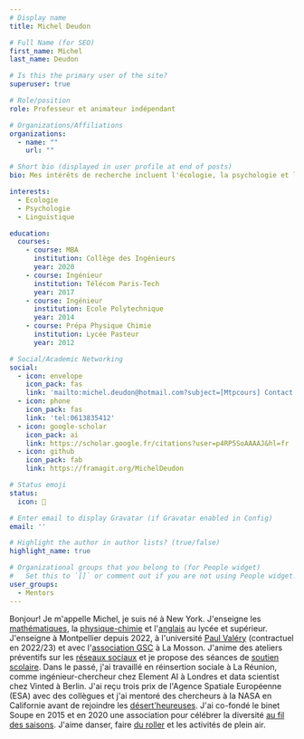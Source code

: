 ```yaml
---
# Display name
title: Michel Deudon

# Full Name (for SEO)
first_name: Michel
last_name: Deudon

# Is this the primary user of the site?
superuser: true

# Role/position
role: Professeur et animateur indépendant

# Organizations/Affiliations
organizations:
  - name: ""
    url: ""

# Short bio (displayed in user profile at end of posts)
bio: Mes intérêts de recherche incluent l'écologie, la psychologie et l'apprentissage des langues.

interests:
  - Ecologie
  - Psychologie
  - Linguistique

education:
  courses:
    - course: MBA
      institution: Collège des Ingénieurs
      year: 2020
    - course: Ingénieur
      institution: Télécom Paris-Tech
      year: 2017
    - course: Ingénieur
      institution: Ecole Polytechnique
      year: 2014
    - course: Prépa Physique Chimie
      institution: Lycée Pasteur
      year: 2012

# Social/Academic Networking
social:
  - icon: envelope
    icon_pack: fas
    link: 'mailto:michel.deudon@hotmail.com?subject=[Mtpcours] Contact'
  - icon: phone
    icon_pack: fas
    link: 'tel:0613835412'
  - icon: google-scholar
    icon_pack: ai
    link: https://scholar.google.fr/citations?user=p4RP5SoAAAAJ&hl=fr
  - icon: github
    icon_pack: fab
    link: https://framagit.org/MichelDeudon

# Status emoji
status:
  icon: 🌻

# Enter email to display Gravatar (if Gravatar enabled in Config)
email: ''

# Highlight the author in author lists? (true/false)
highlight_name: true

# Organizational groups that you belong to (for People widget)
#   Set this to `[]` or comment out if you are not using People widget.
user_groups:
  - Mentors
---
```


Bonjour! Je m'appelle Michel, je suis né à New York. J'enseigne les [mathématiques](https://www.mtpcours.fr/c/maths/), la [physique-chimie](https://www.mtpcours.fr/c/physique-chimie/) et l'[anglais](https://www.mtpcours.fr/c/english/) au lycée et supérieur. J'enseigne à Montpellier depuis 2022, à l'université [Paul Valéry](https://www.univ-montp3.fr/) (contractuel en 2022/23) et avec l'[association GSC](https://www.helloasso.com/associations/generations-solidaires-et-citoyennes) à La Mosson. J'anime des ateliers préventifs sur les [réseaux sociaux](https://www.mtpcours.fr/c/reseaux/) et je propose des séances de [soutien scolaire](https://www.mtpcours.fr/p/soutien-scolaire-maths-montpellier/). Dans le passé, j'ai travaillé en réinsertion sociale à La Réunion, comme ingénieur-chercheur chez Element AI à Londres et data scientist chez Vinted à Berlin. J'ai reçu trois prix de l'Agence Spatiale Européenne (ESA) avec des collègues et j'ai mentoré des chercheurs à la NASA en Californie avant de rejoindre les [désert'heureuses](https://desertheureuses.noblogs.org/). J'ai co-fondé le binet Soupe en 2015 et en 2020 une association pour célébrer la diversité [au fil des saisons](https://www.mtpcours.fr/c/local-seasonal/). J'aime danser, faire [du roller](https://www.mtpcours.fr/p/roller-dance-montpellier/) et les activités de plein air.